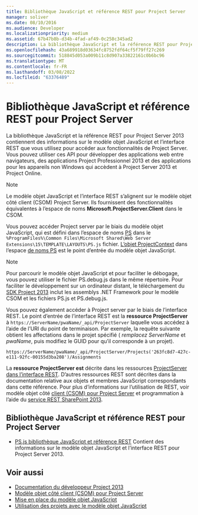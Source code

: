 ```yaml
---
title: Bibliothèque JavaScript et référence REST pour Project Server
manager: soliver
ms.date: 08/10/2016
ms.audience: Developer
ms.localizationpriority: medium
ms.assetid: 67b47b8b-d34b-4fad-af49-0c258c345ad2
description: La bibliothèque JavaScript et la référence REST pour Project Server 2013 contiennent des informations sur le modèle objet JavaScript et l’interface REST que vous utilisez pour accéder aux fonctionnalités de Project Server. Vous pouvez utiliser ces API pour développer des applications web entre navigateurs, des applications Project Professionnel 2013 et des applications pour les appareils non Windows qui accèdent à Project Server 2013 et Project Online.
ms.openlocfilehash: 43a689918d03634fc8752fdf64cf5f79ff27c269
ms.sourcegitcommit: 518845d053a009b11c8d907a33822161c0b6bc96
ms.translationtype: MT
ms.contentlocale: fr-FR
ms.lasthandoff: 03/08/2022
ms.locfileid: "63376489"
---
```

# <a name="javascript-library-and-rest-reference-for-project-server"></a>Bibliothèque JavaScript et référence REST pour Project Server

La bibliothèque JavaScript et la référence REST pour Project Server 2013 contiennent des informations sur le modèle objet JavaScript et l’interface REST que vous utilisez pour accéder aux fonctionnalités de Project Server. Vous pouvez utiliser ces API pour développer des applications web entre navigateurs, des applications Project Professionnel 2013 et des applications pour les appareils non Windows qui accèdent à Project Server 2013 et Project Online.
  
> [!NOTE]
> Le modèle objet JavaScript et l’interface REST s’alignent sur le modèle objet côté client (CSOM) Project Server. Ils fournissent des fonctionnalités équivalentes à l’espace de noms **Microsoft.ProjectServer.Client** dans le CSOM.
  
Vous pouvez accéder Project server par le biais du modèle objet JavaScript, qui est défini dans l’espace de noms [PS](https://msdn.microsoft.com/library/e3156167-a4fd-1bf6-8d1c-e180de1844ed%28Office.15%29.aspx) dans le `%ProgramFiles%\Common Files\Microsoft Shared\Web Server Extensions\15\TEMPLATE\LAYOUTS\PS.js` fichier. [L’objet ProjectContext](https://msdn.microsoft.com/library/a490b675-a845-ee94-3877-b99ada9bf2b0%28Office.15%29.aspx) dans l’espace [de noms PS](https://msdn.microsoft.com/library/e3156167-a4fd-1bf6-8d1c-e180de1844ed%28Office.15%29.aspx) est le point d’entrée du modèle objet JavaScript.
  
> [!NOTE]
> Pour parcourir le modèle objet JavaScript et pour faciliter le débogage, vous pouvez utiliser le fichier PS.debug.js dans le même répertoire. Pour faciliter le développement sur un ordinateur distant, le téléchargement du [SDK Project 2013](https://www.microsoft.com/download/details.aspx?id=30435) inclut les assemblys .NET Framework pour le modèle CSOM et les fichiers PS.js et PS.debug.js.
  
Vous pouvez également accéder à Project server par le biais de l’interface REST. Le point d’entrée de l’interface REST est la **ressource ProjectServer** à `https://ServerName/pwaName/_api/ProjectServer` laquelle vous accédez à l’aide de l’URI du point de terminaison. Par exemple, la requête suivante obtient les affectations dans le projet spécifié (  _remplacez ServerName_ et  _pwaName_, puis modifiez le GUID pour qu’il corresponde à un projet).
  
`https://ServerName/pwaName/_api/ProjectServer/Projects('263fc8d7-427c-e111-92fc-00155d3ba208')/Assignments`

La **ressource ProjectServer est** décrite dans les ressources [ProjectServer dans l’interface REST](https://msdn.microsoft.com/library/a490b675-a845-ee94-3877-b99ada9bf2b0%28Office.15%29.aspx#bk_ProjectServerResources). D’autres ressources REST sont décrites dans la documentation relative aux objets et membres JavaScript correspondants dans cette référence. Pour plus d’informations sur l’utilisation de REST, voir modèle objet côté [client (CSOM) pour Project Server](client-side-object-model-csom-for-project-2013.md) et programmation à l’aide du [service REST SharePoint 2013](https://msdn.microsoft.com/library/fp142385%28office.15%29.aspx).
  
## <a name="javascript-library-and-rest-reference-for-project-server"></a>Bibliothèque JavaScript et référence REST pour Project Server

<a name="pj15_JavaScriptAPIReference_PS"> </a>

- [PS.js bibliothèque JavaScript et référence REST](https://msdn.microsoft.com/library/5a140021-380a-d9e0-e36d-106df85f56d6%28Office.15%29.aspx) Contient des informations sur le modèle objet JavaScript et l’interface REST pour Project Server 2013.

## <a name="see-also"></a>Voir aussi

<a name="bk_addresources"> </a>

- [Documentation du développeur Project 2013](project-2013-developer-documentation.md)
- [Modèle objet côté client (CSOM) pour Project Server](client-side-object-model-csom-for-project-2013.md)
- [Mise en place du modèle objet JavaScript](getting-started-with-the-project-server-2013-javascript-object-model.md)  
- [Utilisation des projets avec le modèle objet JavaScript](create-retrieve-update-delete-projects-using-project-server-javascript.md)
